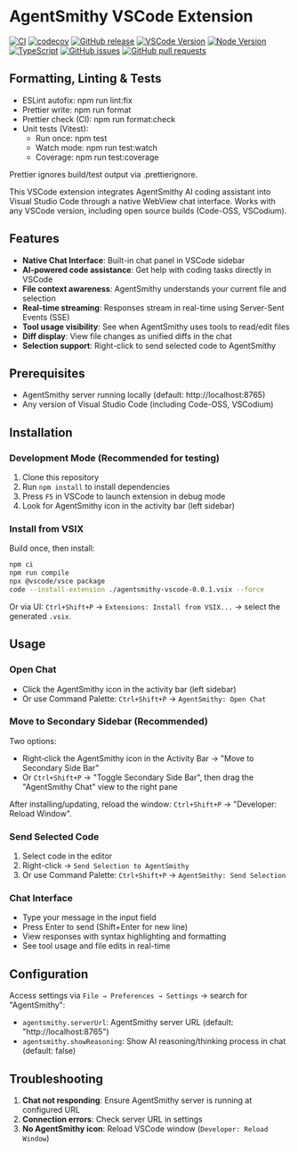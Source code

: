 # AgentSmithy VSCode Extension

[![CI](https://github.com/AgentSmithyAI/agentsmithy-vscode/actions/workflows/ci.yml/badge.svg?branch=master)](https://github.com/AgentSmithyAI/agentsmithy-vscode/actions/workflows/ci.yml)
[![codecov](https://codecov.io/gh/AgentSmithyAI/agentsmithy-vscode/branch/master/graph/badge.svg)](https://codecov.io/gh/AgentSmithyAI/agentsmithy-vscode)
[![GitHub release](https://img.shields.io/github/v/release/AgentSmithyAI/agentsmithy-vscode)](https://github.com/AgentSmithyAI/agentsmithy-vscode/releases)
[![VSCode Version](https://img.shields.io/badge/VSCode-1.100.0%2B-blue)](https://code.visualstudio.com/)
[![Node Version](https://img.shields.io/badge/node-20-green)](https://nodejs.org/)
[![TypeScript](https://img.shields.io/badge/TypeScript-5.9-blue)](https://www.typescriptlang.org/)
[![GitHub issues](https://img.shields.io/github/issues/AgentSmithyAI/agentsmithy-vscode)](https://github.com/AgentSmithyAI/agentsmithy-vscode/issues)
[![GitHub pull requests](https://img.shields.io/github/issues-pr/AgentSmithyAI/agentsmithy-vscode)](https://github.com/AgentSmithyAI/agentsmithy-vscode/pulls)

## Formatting, Linting & Tests

- ESLint autofix: npm run lint:fix
- Prettier write: npm run format
- Prettier check (CI): npm run format:check
- Unit tests (Vitest):
  - Run once: npm test
  - Watch mode: npm run test:watch
  - Coverage: npm run test:coverage

Prettier ignores build/test output via .prettierignore.

This VSCode extension integrates AgentSmithy AI coding assistant into Visual Studio Code through a native WebView chat interface. Works with any VSCode version, including open source builds (Code-OSS, VSCodium).

## Features

- **Native Chat Interface**: Built-in chat panel in VSCode sidebar
- **AI-powered code assistance**: Get help with coding tasks directly in VSCode
- **File context awareness**: AgentSmithy understands your current file and selection
- **Real-time streaming**: Responses stream in real-time using Server-Sent Events (SSE)
- **Tool usage visibility**: See when AgentSmithy uses tools to read/edit files
- **Diff display**: View file changes as unified diffs in the chat
- **Selection support**: Right-click to send selected code to AgentSmithy

## Prerequisites

- AgentSmithy server running locally (default: http://localhost:8765)
- Any version of Visual Studio Code (including Code-OSS, VSCodium)

## Installation

### Development Mode (Recommended for testing)

1. Clone this repository
2. Run `npm install` to install dependencies
3. Press `F5` in VSCode to launch extension in debug mode
4. Look for AgentSmithy icon in the activity bar (left sidebar)

### Install from VSIX

Build once, then install:

```bash
npm ci
npm run compile
npx @vscode/vsce package
code --install-extension ./agentsmithy-vscode-0.0.1.vsix --force
```

Or via UI: `Ctrl+Shift+P` → `Extensions: Install from VSIX...` → select the generated `.vsix`.

## Usage

### Open Chat

- Click the AgentSmithy icon in the activity bar (left sidebar)
- Or use Command Palette: `Ctrl+Shift+P` → `AgentSmithy: Open Chat`

### Move to Secondary Sidebar (Recommended)

Two options:

- Right‑click the AgentSmithy icon in the Activity Bar → "Move to Secondary Side Bar"
- Or `Ctrl+Shift+P` → "Toggle Secondary Side Bar", then drag the "AgentSmithy Chat" view to the right pane

After installing/updating, reload the window: `Ctrl+Shift+P` → "Developer: Reload Window".

### Send Selected Code

1. Select code in the editor
2. Right-click → `Send Selection to AgentSmithy`
3. Or use Command Palette: `Ctrl+Shift+P` → `AgentSmithy: Send Selection`

### Chat Interface

- Type your message in the input field
- Press Enter to send (Shift+Enter for new line)
- View responses with syntax highlighting and formatting
- See tool usage and file edits in real-time

## Configuration

Access settings via `File → Preferences → Settings` → search for "AgentSmithy":

- `agentsmithy.serverUrl`: AgentSmithy server URL (default: "http://localhost:8765")
- `agentsmithy.showReasoning`: Show AI reasoning/thinking process in chat (default: false)

## Troubleshooting

1. **Chat not responding**: Ensure AgentSmithy server is running at configured URL
2. **Connection errors**: Check server URL in settings
3. **No AgentSmithy icon**: Reload VSCode window (`Developer: Reload Window`)
